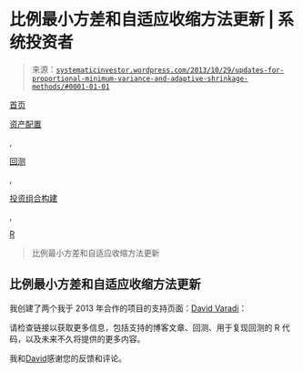 <!--yml

分类：未分类

日期：2024-05-18 14:31:50

-->

# 比例最小方差和自适应收缩方法更新 | 系统投资者

> 来源：[`systematicinvestor.wordpress.com/2013/10/29/updates-for-proportional-minimum-variance-and-adaptive-shrinkage-methods/#0001-01-01`](https://systematicinvestor.wordpress.com/2013/10/29/updates-for-proportional-minimum-variance-and-adaptive-shrinkage-methods/#0001-01-01)

[首页](https://systematicinvestor.wordpress.com/ "访问主页")

[资产配置](https://systematicinvestor.wordpress.com/tag/asset-allocation/)

,

[回测](https://systematicinvestor.wordpress.com/category/backtesting/)

,

[投资组合构建](https://systematicinvestor.wordpress.com/category/portfolio-construction/)

,

[R](https://systematicinvestor.wordpress.com/category/r/)

> 比例最小方差和自适应收缩方法更新

## 比例最小方差和自适应收缩方法更新

我创建了两个我于 2013 年合作的项目的支持页面：[David Varadi](http://cssanalytics.wordpress.com/2013/10/24/adaptive-shrinkage/)：

请检查链接以获取更多信息，包括支持的博客文章、回测、用于复现回测的 R 代码，以及未来不久将提供的更多内容。

我和[David](http://cssanalytics.wordpress.com/2013/10/24/adaptive-shrinkage/)感谢您的反馈和评论。
